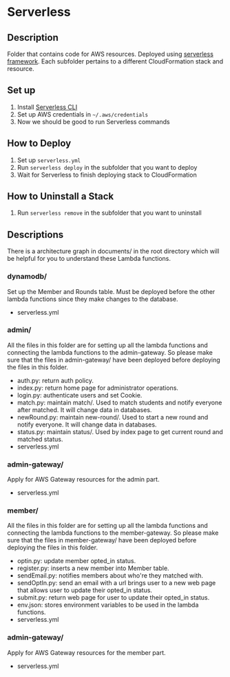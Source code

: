 # Serverless

## Description

Folder that contains code for AWS resources.
Deployed using [serverless framework](https://www.serverless.com/framework/docs).
Each subfolder pertains to a different CloudFormation stack and resource.

## Set up

1. Install [Serverless CLI](https://www.serverless.com/framework/docs/getting-started)
2. Set up AWS credentials in `~/.aws/credentials`
3. Now we should be good to run Serverless commands

## How to Deploy

1. Set up `serverless.yml`
2. Run `serverless deploy` in the subfolder that you want to deploy
3. Wait for Serverless to finish deploying stack to CloudFormation

## How to Uninstall a Stack

1. Run `serverless remove` in the subfolder that you want to uninstall

## Descriptions

There is a architecture graph in documents/ in the root directory which will be helpful for you to understand these Lambda functions.

### dynamodb/

Set up the Member and Rounds table. Must be deployed before the other lambda functions since they make changes to the database.

- serverless.yml

### admin/

All the files in this folder are for setting up all the lambda functions and connecting the lambda functions to the admin-gateway. So please make sure that the files in admin-gateway/ have been deployed before deploying the files in this folder.

- auth.py: return auth policy.
- index.py: return home page for administrator operations.
- login.py: authenticate users and set Cookie.
- match.py: maintain match/. Used to match students and notify everyone after matched. It will change data in databases.
- newRound.py: maintain new-round/. Used to start a new round and notify everyone. It will change data in databases.
- status.py: maintain status/. Used by index page to get current round and matched status.
- serverless.yml

### admin-gateway/

Apply for AWS Gateway resources for the admin part.

- serverless.yml

### member/

All the files in this folder are for setting up all the lambda functions and connecting the lambda functions to the member-gateway. So please make sure that the files in member-gateway/ have been deployed before deploying the files in this folder.

- optin.py: update member opted_in status.
- register.py: inserts a new member into Member table.
- sendEmail.py: notifies members about who're they matched with.
- sendOptIn.py: send an email with a url brings user to a new web page that allows user to update their opted_in status.
- submit.py: return web page for user to update their opted_in status.
- env.json: stores environment variables to be used in the lambda functions.
- serverless.yml

### admin-gateway/

Apply for AWS Gateway resources for the member part.

- serverless.yml
